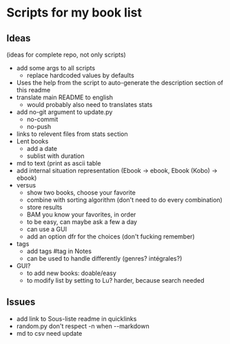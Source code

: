# Scripts for my book list

## Ideas

(ideas for complete repo, not only scripts)
- add some args to all scripts
    - replace hardcoded values by defaults
- Uses the help from the script to auto-generate the description section of this readme
- translate main README to english
    - would probably also need to translates stats
- add no-git argument to update.py
    - no-commit
    - no-push
- links to relevent files from stats section
- Lent books
    - add a date
    - sublist with duration
- md to text (print as ascii table
- add internal situation representation (Ebook -> ebook, Ebook (Kobo) -> ebook)
- versus
    - show two books, choose your favorite
    - combine with sorting algorithm (don't need to do every combination)
    - store results
    - BAM you know your favorites, in order
    - to be easy, can maybe ask a few a day
    - can use a GUI
    - add an option dfr for the choices (don't fucking remember)
- tags
    - add tags #tag in Notes
    - can be used to handle differently (genres? intégrales?)
- GUI?
    - to add new books: doable/easy
    - to modify list by setting to Lu? harder, because search needed

## Issues

- add link to Sous-liste readme in quicklinks
- random.py don't respect -n when --markdown
- md to csv need update

<!-- ## Details from existing scripts -->

